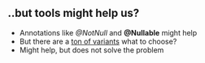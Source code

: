 ## ..but tools might help us?
 - Annotations like *@NotNull* and **@Nullable** might help
 - But there are a [ton of
   variants](http://stackoverflow.com/questions/4963300/which-notnull-java-annotation-should-i-use) what to choose?
 - Might help, but does not solve the problem
 

